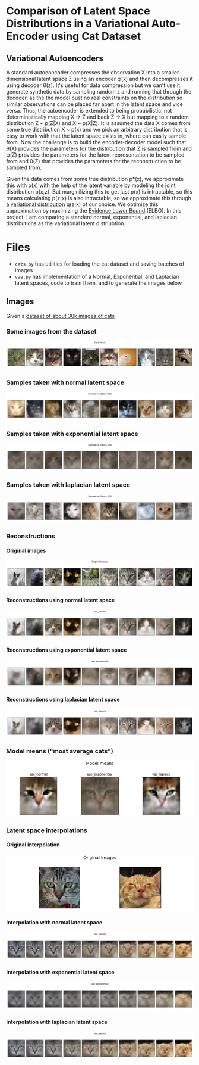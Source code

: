 # Comparison of Latent Space Distributions in a Variational Auto-Encoder using Cat Dataset

## Variational Autoencoders
A standard autoeoncoder compresses the observation X into a smaller dimensional latent space Z using an encoder φ(x) and then decompresses it using decoder θ(z). It's useful for data compression but we can't use it generate synthetic data by sampling random z and running that through the decoder, as the the model pust no real constraints on the distribution so similar observations can be placed far apart in the latent space and vice versa. Thus, the autoencoder is extended to being probabilistic, not deterministically mapping X -> Z and back Z -> X but mapping to a random distribution Z ~ p(Z|X) and X ~ p(X|Z). It is assumed the data X comes from some true distribution X ~ p(x) and we pick an arbitrary distribution that is easy to work with that the latent space exists in, where can easily sample from. Now the challenge is to build the encoder-decoder model such that θ(X) provides the parameters for the distribution that Z is sampled from and φ(Z) provides the parameters for the latent representation to be sampled from and θ(Z) that provides the parameters for the reconstruction to be sampled from. 

Given the data comes from some true distribution p*(x), we approximate this with p(x) with the help of the latent variable by modeling the joint distribution p(x,z). But marginilizing this to get just p(x) is intractable, so this means calculating p(z|x) is also intractable, so we approximate this through a [variational distribution](https://en.wikipedia.org/wiki/Variational_Bayesian_methods) q(z|x) of our choice. We optimize this approximation by maximizing the [Evidence Lower Bound](https://en.wikipedia.org/wiki/Evidence_lower_bound) (ELBO). In this project, I am comparing a standard normal, exponential, and laplacian distributions as the variational latent distriubtion.

# Files
- `cats.py` has utilities for loading the cat dataset and saving batches of images
- `vae.py` has implementation of a Normal, Exponential, and Laplacian latent spaces, code to train them, and to generate the images below

## Images
Given a [dataset of about 30k images of cats](https://www.kaggle.com/datasets/borhanitrash/cat-dataset)

### Some images from the dataset
![Some images from the dataset](images/cats_batch.png)

### Samples taken with normal latent space
![Samples taken with normal latent space](images/normal_samples.png)

### Samples taken with exponential latent space
![Samples taken with exponential latent space](images/exponential_samples.png)

### Samples taken with laplacian latent space
![Samples taken with laplacian latent space](images/laplace_samples.png)

### Reconstructions

#### Original images
![Original images](images/reconstruction/original.png)

#### Reconstructions using normal latent space
![Reconstructions using normal latent space](images/reconstruction/vae_normal.png)

#### Reconstructions using exponential latent space
![Reconstructions using exponential latent space](images/reconstruction/vae_exponential.png)

#### Reconstructions using laplacian latent space
![Reconstructions using laplacian latent space](images/reconstruction/vae_laplace.png)

### Model means ("most average cats")
![Model means](images/model_means.png)

### Latent space interpolations

#### Original interpolation
![Original interpolation](images/interpolation/original.png)

#### Interpolation with normal latent space
![Interpolation with normal latent space](images/interpolation/vae_normal.png)

#### Interpolation with exponential latent space
![Interpolation with exponential latent space](images/interpolation/vae_exponential.png)

#### Interpolation with laplacian latent space
![Interpolation with laplacian latent space](images/interpolation/vae_laplace.png)
